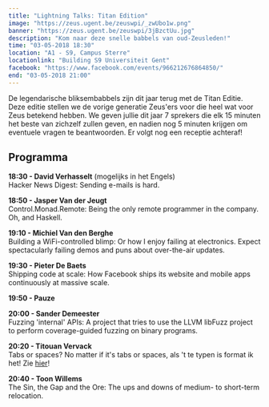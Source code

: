 ```yaml
---
title: "Lightning Talks: Titan Edition"
image: "https://zeus.ugent.be/zeuswpi/_zwUbo1w.png"
banner: "https://zeus.ugent.be/zeuswpi/3jBzctUu.jpg"
description: "Kom naar deze snelle babbels van oud-Zeusleden!"
time: "03-05-2018 18:30"
location: "A1 - S9, Campus Sterre"
locationlink: "Building S9 Universiteit Gent"
facebook: "https://www.facebook.com/events/966212676864850/"
end: "03-05-2018 21:00"
---
```


De legendarische bliksembabbels zijn dit jaar terug met de Titan Editie.
Deze editie stellen we de vorige generatie Zeus'ers voor die heel wat voor Zeus betekend hebben.
We geven jullie dit jaar 7 sprekers die elk 15 minuten het beste van zichzelf zullen geven, en nadien nog 5 minuten krijgen om eventuele vragen te beantwoorden. Er volgt nog een receptie achteraf!

## Programma
**18:30 - David Verhasselt** (mogelijks in het Engels) <br/>
Hacker News Digest: Sending e-mails is hard.

**18:50 - Jasper Van der Jeugt** <br/>
Control.Monad.Remote: Being the only remote programmer in the company. Oh, and Haskell.

**19:10 - Michiel Van den Berghe** <br/>
Building a WiFi-controlled blimp: Or how I enjoy failing at electronics. Expect spectacularly failing demos and puns about over-the-air updates.

**19:30 - Pieter De Baets** <br/>
Shipping code at scale: How Facebook ships its website and mobile apps continuously at massive scale.

**19:50 - Pauze** <br/>

**20:00 - Sander Demeester** <br/>
Fuzzing 'internal' APIs: A project that tries to use the LLVM libFuzz project to perform coverage-guided fuzzing on binary programs.

**20:20 - Titouan Vervack** <br/>
Tabs or spaces? No matter if it's tabs or spaces, als 't te typen is format ik het! Zie [hier](https://www.youtube.com/watch?v=WbVxf3Uha2A&feature=youtu.be&t=10m39s)!

**20:40 - Toon Willems** <br/>
The Sin, the Gap and the Ore: The ups and downs of medium- to short-term relocation.
